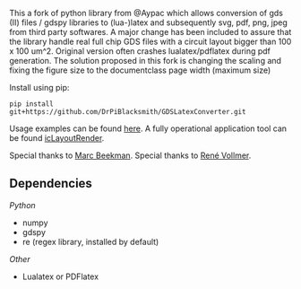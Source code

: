 This a fork of python library from @Aypac which allows conversion of gds (II) files / gdspy libraries to (lua-)latex and subsequently svg, pdf, png, jpeg from third party softwares. A major change has been included to assure that the library handle real full chip GDS files with a circuit layout bigger than 100 x 100 um^2. Original version often crashes lualatex/pdflatex during pdf generation. The solution proposed in this fork is changing the scaling and fixing the figure size to the documentclass page width (maximum size)

Install using pip:

`pip install git+https://github.com/DrPiBlacksmith/GDSLatexConverter.git`


Usage examples can be found <a href='/examples/inv_example.ipynb'>here</a>.
A fully operational application tool can be found <a href='https://github.com/DrPiBlacksmith/icLayoutRender'>icLayoutRender</a>.

Special thanks to <a href='https://github.com/mwb0506'>Marc Beekman</a>.
Special thanks to <a href='https://github.com/Aypac'>René Vollmer</a>.

## Dependencies
*Python*
 - numpy
 - gdspy
 - re (regex library, installed by default)

*Other*
 - Lualatex or PDFlatex

